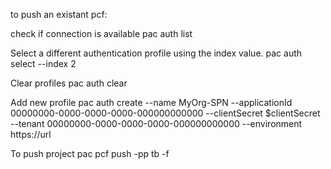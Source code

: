 to push an existant pcf:

check if connection is available
pac auth list

Select a different authentication profile using the index value.
pac auth select --index 2

Clear profiles
pac auth clear

Add new profile
pac auth create --name MyOrg-SPN --applicationId 00000000-0000-0000-0000-000000000000 --clientSecret $clientSecret --tenant 00000000-0000-0000-0000-000000000000 --environment https://url

To push project
pac pcf push -pp tb -f
